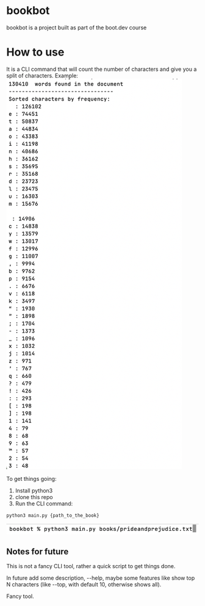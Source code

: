 # bookbot

bookbot is a project built as part of the boot.dev course

# How to use

It is a CLI command that will count the number of characters and give you a split of characters.
Example:
![example how to use](public/readme/example_of_use.png)

To get things going:

1. Install python3
2. clone this repo
3. Run the CLI command:

```
python3 main.py {path_to_the_book}
```

![run command python3 main.py books/prideandprejudice.txt](public/readme/image.png)

## Notes for future

This is not a fancy CLI tool, rather a quick script to get things done.

In future add some description, --help, maybe some features like show top N characters (like --top, with default 10, otherwise shows all).

Fancy tool.
